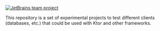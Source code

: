[![JetBrains team project](https://jb.gg/badges/team-flat-square.svg)](https://confluence.jetbrains.com/display/ALL/JetBrains+on+GitHub)


This repository is a set of experimental projects to test different clients (databases, etc.) that could be used with Ktor and other frameworks. 
